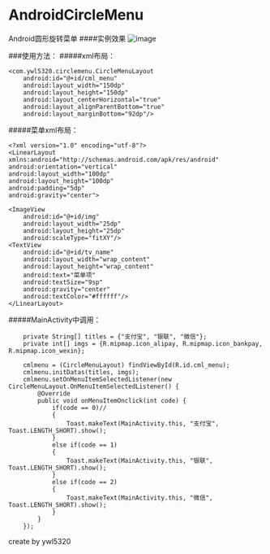 # AndroidCircleMenu
Android圆形旋转菜单
####实例效果
![image](https://github.com/wanliyang1990/AndroidCircleMenu/blob/master/imgs/circlemenu.gif)<br/>

###使用方法：
#####xml布局：<br/>

    <com.ywl5320.circlemenu.CircleMenuLayout
        android:id="@+id/cml_menu"
        android:layout_width="150dp"
        android:layout_height="150dp"
        android:layout_centerHorizontal="true"
        android:layout_alignParentBottom="true"
        android:layout_marginBottom="92dp"/>
        
#####菜单xml布局：<br/>

    <?xml version="1.0" encoding="utf-8"?>
    <LinearLayout xmlns:android="http://schemas.android.com/apk/res/android"
    android:orientation="vertical" 
    android:layout_width="100dp"
    android:layout_height="100dp"
    android:padding="5dp"
    android:gravity="center">
    
    <ImageView
        android:id="@+id/img"
        android:layout_width="25dp"
        android:layout_height="25dp"
        android:scaleType="fitXY"/>
    <TextView
        android:id="@+id/tv_name"
        android:layout_width="wrap_content"
        android:layout_height="wrap_content"
        android:text="菜单项"
        android:textSize="9sp"
        android:gravity="center"
        android:textColor="#ffffff"/>
    </LinearLayout>
    
#####MainActivity中调用：<br/>

        private String[] titles = {"支付宝", "银联", "微信"};
        private int[] imgs = {R.mipmap.icon_alipay, R.mipmap.icon_bankpay, R.mipmap.icon_wexin};

        cmlmenu = (CircleMenuLayout) findViewById(R.id.cml_menu);
        cmlmenu.initDatas(titles, imgs);
        cmlmenu.setOnMenuItemSelectedListener(new CircleMenuLayout.OnMenuItemSelectedListener() {
            @Override
            public void onMenuItemOnclick(int code) {
                if(code == 0)//
                {
                    Toast.makeText(MainActivity.this, "支付宝", Toast.LENGTH_SHORT).show();
                }
                else if(code == 1)
                {
                    Toast.makeText(MainActivity.this, "银联", Toast.LENGTH_SHORT).show();
                }
                else if(code == 2)
                {
                    Toast.makeText(MainActivity.this, "微信", Toast.LENGTH_SHORT).show();
                }
            }
        });
    
create by ywl5320